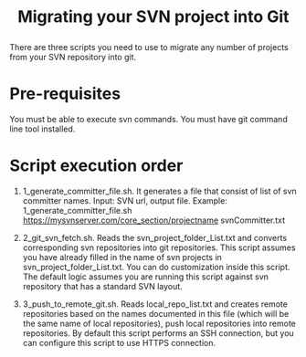 <h1> <p align="center"> <span style='font-weight:bold;align=center'>Migrating your SVN project into Git</span></p></h1>
There are three scripts you need to use to migrate any number of projects from your SVN repository into git.

# Pre-requisites
You must be able to execute svn commands.
You must have git command line tool installed.


# Script execution order
 1. 1_generate_committer_file.sh.  It generates a file that consist of list of svn committer names.  Input: SVN url, output file.
   Example: 1_generate_committer_file.sh https://mysvnserver.com/core_section/projectname svnCommitter.txt

2. 2_git_svn_fetch.sh.  Reads the svn_project_folder_List.txt and converts corresponding svn repositories into git repositories.
  This script assumes you have already filled in the name of svn projects in svn_project_folder_List.txt.
  You can do customization inside this script.  The default logic assumes you are running this script against svn repository that has a standard SVN layout.

3. 3_push_to_remote_git.sh.  Reads local_repo_list.txt and creates remote repositories based on the names documented in this file (which will be the same name of local repositories), push local repositories into remote repositories.
   By default this script performs an SSH connection, but you can configure this script to use HTTPS connection.


   
